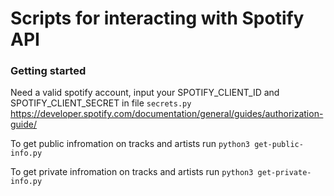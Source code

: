 # Scripts for interacting with Spotify API

### Getting started 

Need a valid spotify account, input your SPOTIFY_CLIENT_ID and SPOTIFY_CLIENT_SECRET in file ```secrets.py```
https://developer.spotify.com/documentation/general/guides/authorization-guide/

To get public infromation on tracks and artists run ```python3 get-public-info.py```

To get private infromation on tracks and artists run ```python3 get-private-info.py```


